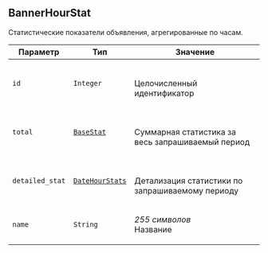 
## BannerHourStat

Статистические показатели объявления, агрегированные по часам.

<table>
    <thead>
        <tr><th>Параметр</th><th>Тип</th><th>Значение</th></tr>
    </thead>
    <tbody>
        <tr>
            <td><code>id</code></td>
            <td><code>Integer</code></td>
            <td><p><br />Целочисленный идентификатор</p></td>
        </tr><tr>
            <td><code>total</code></td>
            <td><a href="basestat.md"><code>BaseStat</code></a></td>
            <td><p><br />Суммарная статистика за весь запрашиваемый период</p></td>
        </tr><tr>
            <td><code>detailed_stat</code></td>
            <td><a href="datehourstat.md"><code>DateHourStats</code></a></td>
            <td><p><br />Детализация статистики по запрашиваемому периоду</p></td>
        </tr><tr>
            <td><code>name</code></td>
            <td><code>String</code></td>
            <td><p><em>255 символов</em> <br />Название</p></td>
        </tr>
    </tbody>
</table>